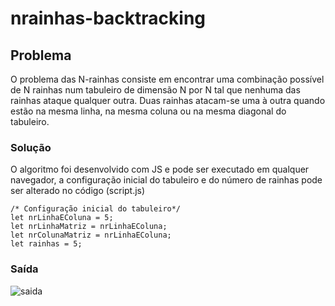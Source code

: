 # nrainhas-backtracking

## Problema

O problema das N-rainhas consiste em encontrar uma combinação possível de N rainhas num tabuleiro de dimensão N por N tal que nenhuma das rainhas ataque qualquer outra. Duas rainhas atacam-se uma à outra quando estão na mesma linha, na mesma coluna ou na mesma diagonal do tabuleiro.

### Solução

O algoritmo foi desenvolvido com JS e pode ser executado em qualquer navegador, a configuração inicial do tabuleiro e do número de rainhas pode ser alterado no código (script.js)

```
/* Configuração inicial do tabuleiro*/
let nrLinhaEColuna = 5;
let nrLinhaMatriz = nrLinhaEColuna;
let nrColunaMatriz = nrLinhaEColuna;
let rainhas = 5;
```

### Saída
![saida]('https://github.com/mathiasfc/nrainhas-backtracking/blob/master/src/assets/5x5.png?raw=true')
